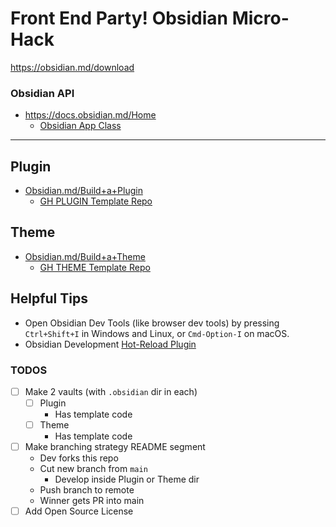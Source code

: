 # Front End Party! Obsidian Micro-Hack
https://obsidian.md/download
### Obsidian API
- https://docs.obsidian.md/Home
  - [Obsidian App Class](https://docs.obsidian.md/Reference/TypeScript+API/App)
---
## Plugin
- [Obsidian.md/Build+a+Plugin](https://docs.obsidian.md/Plugins/Getting+started/Build+a+plugin)
  - [GH PLUGIN Template Repo](https://github.com/obsidianmd/obsidian-sample-plugin)
## Theme
- [Obsidian.md/Build+a+Theme](https://docs.obsidian.md/Themes/App+themes/Build+a+theme)
  - [GH THEME Template Repo](https://github.com/obsidianmd/obsidian-sample-theme)
## Helpful Tips
- Open Obsidian Dev Tools (like browser dev tools) by pressing `Ctrl+Shift+I` in Windows and Linux, or `Cmd-Option-I` on macOS.
- Obsidian Development [Hot-Reload Plugin](https://github.com/pjeby/hot-reload)

### TODOS
- [ ] Make 2 vaults (with `.obsidian` dir in each)
  - [ ] Plugin
    - Has template code
  - [ ] Theme
    - Has template code
- [ ] Make branching strategy README segment
  - Dev forks this repo
  - Cut new branch from `main`
    - Develop inside Plugin or Theme dir
  - Push branch to remote
  - Winner gets PR into main
- [ ] Add Open Source License 
